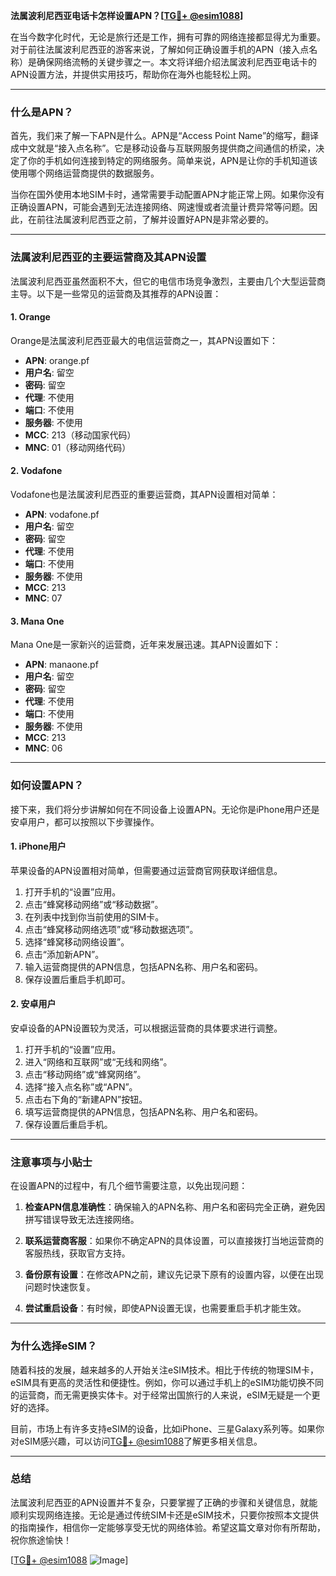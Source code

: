 **法属波利尼西亚电话卡怎样设置APN？[[TG💪+ @esim1088](https://t.me/s/esim1088)]**

在当今数字化时代，无论是旅行还是工作，拥有可靠的网络连接都显得尤为重要。对于前往法属波利尼西亚的游客来说，了解如何正确设置手机的APN（接入点名称）是确保网络流畅的关键步骤之一。本文将详细介绍法属波利尼西亚电话卡的APN设置方法，并提供实用技巧，帮助你在海外也能轻松上网。

---

### **什么是APN？**

首先，我们来了解一下APN是什么。APN是“Access Point Name”的缩写，翻译成中文就是“接入点名称”。它是移动设备与互联网服务提供商之间通信的桥梁，决定了你的手机如何连接到特定的网络服务。简单来说，APN是让你的手机知道该使用哪个网络运营商提供的数据服务。

当你在国外使用本地SIM卡时，通常需要手动配置APN才能正常上网。如果你没有正确设置APN，可能会遇到无法连接网络、网速慢或者流量计费异常等问题。因此，在前往法属波利尼西亚之前，了解并设置好APN是非常必要的。

---

### **法属波利尼西亚的主要运营商及其APN设置**

法属波利尼西亚虽然面积不大，但它的电信市场竞争激烈，主要由几个大型运营商主导。以下是一些常见的运营商及其推荐的APN设置：

#### **1. Orange**
Orange是法属波利尼西亚最大的电信运营商之一，其APN设置如下：
- **APN**: orange.pf
- **用户名**: 留空
- **密码**: 留空
- **代理**: 不使用
- **端口**: 不使用
- **服务器**: 不使用
- **MCC**: 213（移动国家代码）
- **MNC**: 01（移动网络代码）

#### **2. Vodafone**
Vodafone也是法属波利尼西亚的重要运营商，其APN设置相对简单：
- **APN**: vodafone.pf
- **用户名**: 留空
- **密码**: 留空
- **代理**: 不使用
- **端口**: 不使用
- **服务器**: 不使用
- **MCC**: 213
- **MNC**: 07

#### **3. Mana One**
Mana One是一家新兴的运营商，近年来发展迅速。其APN设置如下：
- **APN**: manaone.pf
- **用户名**: 留空
- **密码**: 留空
- **代理**: 不使用
- **端口**: 不使用
- **服务器**: 不使用
- **MCC**: 213
- **MNC**: 06

---

### **如何设置APN？**

接下来，我们将分步讲解如何在不同设备上设置APN。无论你是iPhone用户还是安卓用户，都可以按照以下步骤操作。

#### **1. iPhone用户**
苹果设备的APN设置相对简单，但需要通过运营商官网获取详细信息。

1. 打开手机的“设置”应用。
2. 点击“蜂窝移动网络”或“移动数据”。
3. 在列表中找到你当前使用的SIM卡。
4. 点击“蜂窝移动网络选项”或“移动数据选项”。
5. 选择“蜂窝移动网络设置”。
6. 点击“添加新APN”。
7. 输入运营商提供的APN信息，包括APN名称、用户名和密码。
8. 保存设置后重启手机即可。

#### **2. 安卓用户**
安卓设备的APN设置较为灵活，可以根据运营商的具体要求进行调整。

1. 打开手机的“设置”应用。
2. 进入“网络和互联网”或“无线和网络”。
3. 点击“移动网络”或“蜂窝网络”。
4. 选择“接入点名称”或“APN”。
5. 点击右下角的“新建APN”按钮。
6. 填写运营商提供的APN信息，包括APN名称、用户名和密码。
7. 保存设置后重启手机。

---

### **注意事项与小贴士**

在设置APN的过程中，有几个细节需要注意，以免出现问题：

1. **检查APN信息准确性**：确保输入的APN名称、用户名和密码完全正确，避免因拼写错误导致无法连接网络。
   
2. **联系运营商客服**：如果你不确定APN的具体设置，可以直接拨打当地运营商的客服热线，获取官方支持。

3. **备份原有设置**：在修改APN之前，建议先记录下原有的设置内容，以便在出现问题时快速恢复。

4. **尝试重启设备**：有时候，即使APN设置无误，也需要重启手机才能生效。

---

### **为什么选择eSIM？**

随着科技的发展，越来越多的人开始关注eSIM技术。相比于传统的物理SIM卡，eSIM具有更高的灵活性和便捷性。例如，你可以通过手机上的eSIM功能切换不同的运营商，而无需更换实体卡。对于经常出国旅行的人来说，eSIM无疑是一个更好的选择。

目前，市场上有许多支持eSIM的设备，比如iPhone、三星Galaxy系列等。如果你对eSIM感兴趣，可以访问[TG💪+ @esim1088](https://t.me/s/esim1088)了解更多相关信息。

---

### **总结**

法属波利尼西亚的APN设置并不复杂，只要掌握了正确的步骤和关键信息，就能顺利实现网络连接。无论是通过传统SIM卡还是eSIM技术，只要你按照本文提供的指南操作，相信你一定能够享受无忧的网络体验。希望这篇文章对你有所帮助，祝你旅途愉快！

[[TG💪+ @esim1088](https://t.me/s/esim1088) ![Image](https://i.postimg.cc/4NQfJmqS/Snipaste-2025-05-13-00-14-12.png)]